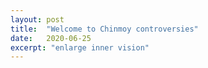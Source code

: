 ```yaml
---
layout: post
title:  "Welcome to Chinmoy controversies"
date:   2020-06-25
excerpt: "enlarge inner vision"
---
```

